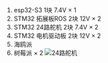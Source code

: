 1. esp32-S3 1块 7.4V × 1
2. STM32 拓展板ROS 2块 12V × 2
3. STM32 24路舵机 2块 7.4V × 2
4. STM32 电机驱动板 2块 12V × 2
5. 海鸥派
6. 树莓派 × 2
![24路舵机](https://www.yahboom.com/Public/ueditor/php/upload/image/20240607/1717758433240539.jpg)
